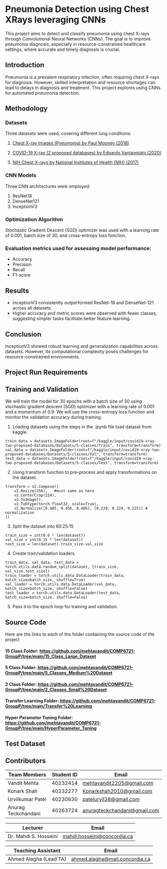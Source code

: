 # Pneumonia Detection using Chest XRays leveraging CNNs

This project aims to detect and classify pneumonia using chest X-rays through Convolutional Neural Networks (CNNs). The goal is to improve pneumonia diagnosis, especially in resource-constrained healthcare settings, where accurate and timely diagnosis is crucial.

## Introduction

Pneumonia is a prevalent respiratory infection, often requiring chest X-rays for diagnosis. However, skilled interpretation and resource shortages can lead to delays in diagnosis and treatment. This project explores using CNNs for automated pneumonia detection.

## Methodology

### Datasets

Three datasets were used, covering different lung conditions:

1. [Chest X-ray Images (Pneumonia) by Paul Mooney (2018)](https://www.kaggle.com/paultimothymooney/chest-xray-pneumonia)

2. [COVID-19 X-ray (2 proposed databases) by Edoardo Vantaggiato (2020)](https://www.kaggle.com/edoardovantaggiato/covid19-xray-two-proposed-databases)

3. [NIH Chest X-rays by National Institutes of Health (NIH) (2017)](https://www.kaggle.com/datasets/nih-chest-xrays/data)
     
### CNN Models

Three CNN architectures were employed:
1. ResNet18
2. DenseNet121
3. InceptionV3

### Optimization Algorithm

Stochastic Gradient Descent (SGD) optimizer was used with a learning rate of 0.001, batch size of 30, and cross-entropy loss function.

### Evaluation metrics used for assessing model performance:
- Accuracy
- Precision
- Recall
- F1-score
  
## Results

- InceptionV3 consistently outperformed ResNet-18 and DenseNet-121 across all datasets.
- Higher accuracy and metric scores were observed with fewer classes, suggesting simpler tasks facilitate better feature learning.

## Conclusion

InceptionV3 showed robust learning and generalization capabilities across datasets. However, its computational complexity poses challenges for resource-constrained environments.

## Project Run Requirements


## Training and Validation

We will train the model for 30 epochs with a batch size of 30 using stochastic gradient descent (SGD) optimizer with a learning rate of 0.001 and a momentum of 0.9. We will use the cross-entropy loss function and monitor the validation accuracy during training.

1. Loading datasets using the steps in the .ipynb file load dataset from kaggle.

```
train_data = datasets.ImageFolder(root=f"/kaggle/input/covid19-xray-two-proposed-databases/Datasets/5-classes/Train", transform=transform)
val_data = datasets.ImageFolder(root=f"/kaggle/input/covid19-xray-two-proposed-databases/Datasets/5-classes/Val", transform=transform)
test_data = datasets.ImageFolder(root=f"/kaggle/input/covid19-xray-two-proposed-databases/Datasets/5-classes/Test", transform=transform)
```

2. Using transform function to pre-process and apply transformations on the dataset.

```
transform = v2.Compose([
    v2.Resize(256),   #must same as here
    v2.CenterCrop(224),
    v2.ToImage(),
    v2.ToDtype(torch.float32, scale=True),
    v2.Normalize([0.485, 0.456, 0.406], [0.229, 0.224, 0.225]) # normalization
])
```

3. Split the dataset into 60:25:15

```
train_size = int(0.6 * len(dataset))
val_size = int(0.15 * len(dataset))
test_size = len(dataset)-train_size-val_size
```

4. Create train/validation loaders.

```
train_data, val_data, test_data = torch.utils.data.random_split(dataset, [train_size, val_size,test_size])
train_loader = torch.utils.data.DataLoader(train_data, batch_size=batch_size, shuffle=True)
val_loader = torch.utils.data.DataLoader(val_data, batch_size=batch_size, shuffle=False)
test_loader = torch.utils.data.DataLoader(test_data, batch_size=batch_size, shuffle=False)
```

5. Pass it to the epoch loop for training and validation.

## Source Code

Here are the links to each  of the folder containing the source code of the project

#### 15 Class Folder: https://github.com/mehtavandit/COMP6721-GroupP/tree/main/15_Class_Large_Dataset

#### 5 Class Folder: https://github.com/mehtavandit/COMP6721-GroupP/tree/main/5_Classes_Medium%20Dataset

#### 2 Class Folder: https://github.com/mehtavandit/COMP6721-GroupP/tree/main/2_Classes_Small%20Dataset

#### Transfer Learning Folder: https://github.com/mehtavandit/COMP6721-GroupP/tree/main/Transfer%20Learning

#### Hyper Parameter Tuning Folder: https://github.com/mehtavandit/COMP6721-GroupP/tree/main/HyperParameter_Tuning


## Test Dataset


## Contributors

| **Team Members**        | **Student ID** | **Email**                  |
|-------------------------|----------------|----------------------------|
| Vandit Mehta            | 40232414       | mehtavandit2205@gmail.com |
| Konark Shah             | 40232277       | Konarkshah2010@gmail.com  |
| Urvilkumar Patel        | 40230630       | patelurvil38@gmail.com     |
| Anurag Teckchandani     | 40263724       | anuragteckchandani@gmail.com |

| **Lecturer**            | **Email**                  |
|-------------------------|----------------------------|
| Dr. Mahdi S. Hosseini   | mahdi.hosseini@concordia.ca |

| **Teaching Assistant**  | **Email**                  |
|-------------------------|----------------------------|
| Ahmed Alagha (Lead TA)  | ahmed.alagha@mail.concordia.ca |

